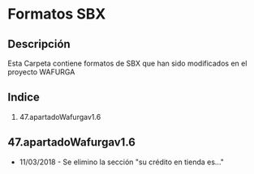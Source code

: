 # Formatos SBX #
## Descripción ##
Esta Carpeta contiene formatos de SBX que han sido modificados en el proyecto WAFURGA
## Indice ##
1. 47.apartadoWafurgav1.6
## 47.apartadoWafurgav1.6 ##
+ 11/03/2018 -  Se elimino la sección "su crédito en tienda es..."
